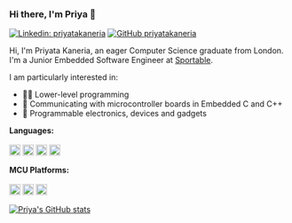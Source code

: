 ### Hi there, I'm Priya 👋

<!--
**priyatakaneria/priyatakaneria** is a ✨ _special_ ✨ repository because its `README.md` (this file) appears on your GitHub profile.

Here are some ideas to get you started:

- 🔭 I’m currently working on ...
- 🌱 I’m currently learning ...
- 👯 I’m looking to collaborate on ...
- 🤔 I’m looking for help with ...
- 💬 Ask me about ...
- 📫 How to reach me: ...
- 😄 Pronouns: ...
- ⚡ Fun fact: ...
-->

[![Linkedin: priyatakaneria](https://img.shields.io/badge/-priyatakaneria-blue?style=flat-square&logo=Linkedin&logoColor=white&link=https://www.linkedin.com/in/priyata-kaneria-719ab51b8/)](https://www.linkedin.com/in/priyata-kaneria-719ab51b8/)
[![GitHub priyatakaneria](https://img.shields.io/github/followers/priyatakaneria?label=follow&style=social)](https://github.com/priyatakaneria)
<br />

Hi, I'm Priyata Kaneria, an eager Computer Science graduate from London. I'm a Junior Embedded Software Engineer at  <a href="https://www.sportable.com/">Sportable</a>.

I am particularly interested in:
- 👩‍💻 Lower-level programming 
- 🔌 Communicating with microcontroller boards in Embedded C and C++
- 🦾 Programmable electronics, devices and gadgets

**Languages:**
<br />
<br />
<a><img height="20" src="https://cdn.svgporn.com/logos/java.svg"></a>
<a><img height="20" src="https://isocpp.org/assets/images/cpp_logo.png"></a>
<a><img height="20" src="https://cdn.svgporn.com/logos/python.svg"></a>
<a><img height="20" src="https://cdn.iconscout.com/icon/free/png-512/c-programming-569564.png"></a>

**MCU Platforms:**
<br />
<br />
<a><img height="20" src="https://upload.wikimedia.org/wikipedia/commons/thumb/8/87/Arduino_Logo.svg/720px-Arduino_Logo.svg.png"></a>
<a><img height="20" src="https://avatars0.githubusercontent.com/u/8916057?s=400&v=4"></a>
<a><img height="20" src="https://upload.wikimedia.org/wikipedia/commons/thumb/1/1a/Silicon_Labs_2015.svg/1200px-Silicon_Labs_2015.svg.png"></a>

[![Priya's GitHub stats](https://github-readme-stats.vercel.app/api?username=priyatakaneria)](https://github.com/anuraghazra/github-readme-stats)

